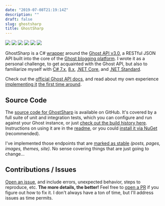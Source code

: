 ```yaml
---
date: "2019-07-08T21:19:14Z"
description: ""
draft: false
slug: ghostsharp
title: GhostSharp
---
```

![](https://github.com/grantwinney/GhostSharp/actions/workflows/dotnet.yml/badge.svg) ![](https://img.shields.io/nuget/v/GhostSharp.svg) ![](https://www.codefactor.io/repository/github/grantwinney/ghostsharp/badge) ![](https://www.codetriage.com/grantwinney/ghostsharp/badges/users.svg) ![](https://img.shields.io/github/languages/top/grantwinney/GhostSharp.svg) ![](https://img.shields.io/twitter/url/http/shields.io.svg)

GhostSharp is a C# [wrapper](https://grantwinney.com/what-is-an-api-wrapper-and-how-do-i-write-one/) around the [Ghost API v3.0](https://ghost.org/docs/api/v3/), a RESTful JSON API built into the core of the [Ghost blogging platform](https://ghost.org/). I wrote it as a personal challenge, to get acquainted with the Ghost API, but also to familiarize myself with [C# 7.x](https://docs.microsoft.com/en-us/dotnet/csharp/whats-new/csharp-7), [8.x](https://docs.microsoft.com/en-us/dotnet/csharp/whats-new/csharp-8), [.NET Core](https://docs.microsoft.com/en-us/dotnet/core/about), and [.NET Standard](https://devblogs.microsoft.com/dotnet/introducing-net-standard/).

Check out the [official Ghost API docs](https://docs.ghost.org/api/), and read about my own experience [implementing it](https://grantwinney.com/gems-ci-and-the-ghost-content-api-20/) [the first time around](https://grantwinney.com/ghost-admin-api-v20/).

## Source Code

The [source code for GhostSharp](https://github.com/grantwinney/GhostSharp) is available on GitHub. It's covered by a full suite of unit and integration tests, which you can configure and run against your Ghost instance, or just [check out the build history here](https://travis-ci.org/github/grantwinney/GhostSharp/builds). Instructions on using it are in the [readme](https://github.com/grantwinney/GhostSharp), or you could [install it via NuGet](https://www.nuget.org/packages/GhostSharp/) (recommended).

I've implemented those endpoints that are [marked as stable](https://docs.ghost.org/api/admin/#endpoints) _(posts, pages, images, themes, site)_. No sense covering things that are just going to change...

## Contributions / Issues

[Open an issue](https://github.com/grantwinney/GhostSharp/issues/new), and include errors, unexpected behavior, steps to reproduce, etc. **The more details, the better!** Feel free to [open a PR](https://github.com/grantwinney/GhostSharp/compare) if you figure out how to fix it. I don't always have a ton of time, but I'll address issues as time permits.